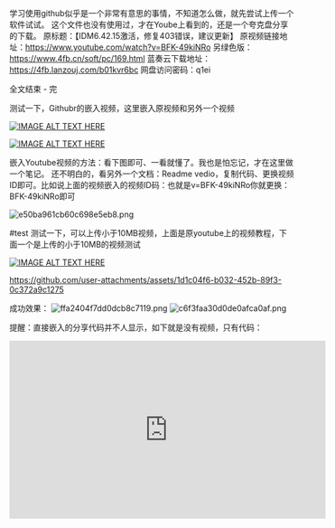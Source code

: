 
学习使用github似乎是一个非常有意思的事情，不知道怎么做，就先尝试上传一个软件试试。
这个文件也没有使用过，才在Yoube上看到的，还是一个夸克盘分享的下载。
原标题：【IDM6.42.15激活，修复403错误，建议更新】
原视频链接地址：https://www.youtube.com/watch?v=BFK-49kiNRo
另绿色版：https://www.4fb.cn/soft/pc/169.html
蓝奏云下载地址：
https://4fb.lanzouj.com/b01kvr6bc
网盘访问密码：q1ei

全文结束 - 完


测试一下，Githubr的嵌入视频，这里嵌入原视频和另外一个视频

[![IMAGE ALT TEXT HERE](https://img.youtube.com/vi/b7QlX3yR2xs/0.jpg)](https://www.youtube.com/watch?v=b7QlX3yR2xs)

[![IMAGE ALT TEXT HERE](https://img.youtube.com/vi/h8DLofLM7No/0.jpg)](https://www.youtube.com/watch?v=h8DLofLM7No)




嵌入Youtube视频的方法：看下图即可、一看就懂了。我也是怕忘记，才在这里做一个笔记。
还不明白的，看另外一个文档：Readme vedio，复制代码、更换视频ID即可。比如说上面的视频嵌入的视频ID码：也就是v=BFK-49kiNRo你就更换：BFK-49kiNRo即可


![e50ba961cb60c698e5eb8.png](https://pic.gitme.us.kg/file/e50ba961cb60c698e5eb8.png)




#test
测试一下，可以上传小于10MB视频，上面是原youtube上的视频教程，下面一个是上传的小于10MB的视频测试



[![IMAGE ALT TEXT HERE](https://img.youtube.com/vi/nfWlot6h_JM/0.jpg)](https://www.youtube.com/watch?v=nfWlot6h_JM)


https://github.com/user-attachments/assets/1d1c04f6-b032-452b-89f3-0c372a9c1275

成功效果：
![ffa2404f7dd0dcb8c7119.png](https://pic.gitme.us.kg/file/ffa2404f7dd0dcb8c7119.png)
![c6f3faa30d0de0afca0af.png](https://pic.gitme.us.kg/file/c6f3faa30d0de0afca0af.png)

提醒：直接嵌入的分享代码并不人显示，如下就是没有视频，只有代码：

<iframe width="560" height="315" src="https://www.youtube.com/embed/nfWlot6h_JM?si=R1NzvjRtLCMSb5zg" title="YouTube video player" frameborder="0" allow="accelerometer; autoplay; clipboard-write; encrypted-media; gyroscope; picture-in-picture; web-share" referrerpolicy="strict-origin-when-cross-origin" allowfullscreen></iframe>

